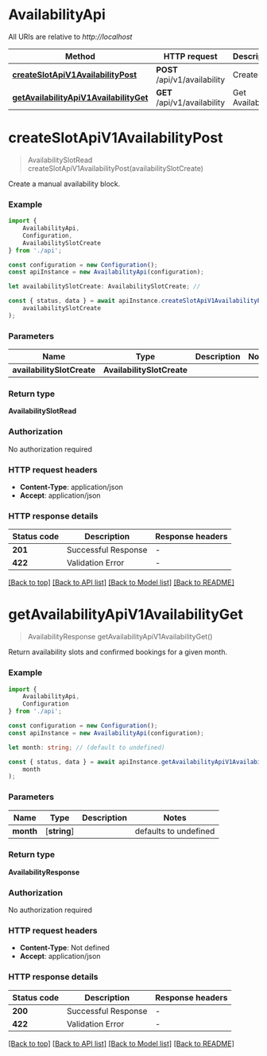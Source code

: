 # AvailabilityApi

All URIs are relative to *http://localhost*

|Method | HTTP request | Description|
|------------- | ------------- | -------------|
|[**createSlotApiV1AvailabilityPost**](#createslotapiv1availabilitypost) | **POST** /api/v1/availability | Create Slot|
|[**getAvailabilityApiV1AvailabilityGet**](#getavailabilityapiv1availabilityget) | **GET** /api/v1/availability | Get Availability|

# **createSlotApiV1AvailabilityPost**
> AvailabilitySlotRead createSlotApiV1AvailabilityPost(availabilitySlotCreate)

Create a manual availability block.

### Example

```typescript
import {
    AvailabilityApi,
    Configuration,
    AvailabilitySlotCreate
} from './api';

const configuration = new Configuration();
const apiInstance = new AvailabilityApi(configuration);

let availabilitySlotCreate: AvailabilitySlotCreate; //

const { status, data } = await apiInstance.createSlotApiV1AvailabilityPost(
    availabilitySlotCreate
);
```

### Parameters

|Name | Type | Description  | Notes|
|------------- | ------------- | ------------- | -------------|
| **availabilitySlotCreate** | **AvailabilitySlotCreate**|  | |


### Return type

**AvailabilitySlotRead**

### Authorization

No authorization required

### HTTP request headers

 - **Content-Type**: application/json
 - **Accept**: application/json


### HTTP response details
| Status code | Description | Response headers |
|-------------|-------------|------------------|
|**201** | Successful Response |  -  |
|**422** | Validation Error |  -  |

[[Back to top]](#) [[Back to API list]](../README.md#documentation-for-api-endpoints) [[Back to Model list]](../README.md#documentation-for-models) [[Back to README]](../README.md)

# **getAvailabilityApiV1AvailabilityGet**
> AvailabilityResponse getAvailabilityApiV1AvailabilityGet()

Return availability slots and confirmed bookings for a given month.

### Example

```typescript
import {
    AvailabilityApi,
    Configuration
} from './api';

const configuration = new Configuration();
const apiInstance = new AvailabilityApi(configuration);

let month: string; // (default to undefined)

const { status, data } = await apiInstance.getAvailabilityApiV1AvailabilityGet(
    month
);
```

### Parameters

|Name | Type | Description  | Notes|
|------------- | ------------- | ------------- | -------------|
| **month** | [**string**] |  | defaults to undefined|


### Return type

**AvailabilityResponse**

### Authorization

No authorization required

### HTTP request headers

 - **Content-Type**: Not defined
 - **Accept**: application/json


### HTTP response details
| Status code | Description | Response headers |
|-------------|-------------|------------------|
|**200** | Successful Response |  -  |
|**422** | Validation Error |  -  |

[[Back to top]](#) [[Back to API list]](../README.md#documentation-for-api-endpoints) [[Back to Model list]](../README.md#documentation-for-models) [[Back to README]](../README.md)

